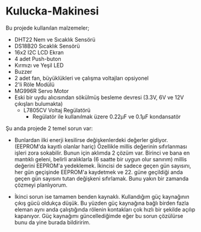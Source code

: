 # Kulucka-Makinesi

Bu projede kullanılan malzemeler;
- DHT22 Nem ve Sıcaklık Sensörü
- DS18B20 Sıcaklık Sensörü
- 16x2 I2C LCD Ekran
- 4 adet Push-buton
- Kırmızı ve Yeşil LED
- Buzzer
- 2 adet fan, büyüklükleri ve çalışma voltajları opsiyonel
- 2'li Röle Modülü
- MG996R Servo Motor
- Eski bir uydu alıcısından sökülmüş besleme devresi (3.3V, 6V ve 12V çıkışları bulumakta)
  - L7805CV Voltaj Regülatörü
    - Regülatör ile kullanılmak üzere 0.22µF ve 0.1µF kondansatör

Şu anda projede 2 temel sorun var:
- Bunlardan ilki enerji kesilirse değişkenlerdeki değerler gidiyor. (EEPROM'da kayıtlı olanlar hariç)
Özellikle millis değerinin sıfırlanması işleri zora sokabilir. Bunun için aklımda 2 çözüm var. Birinci
ve bana en mantıklı geleni, belirli aralıklarla (6 saatte bir uygun olur sanırım) millis değerini EEPROM'a
yedeklemek. İkincisi de sadece geçen gün sayısını, her gün geçişinde EEPROM'a kaydetmek ve 22. güne
geçildiği anda geçen gün sayısını tutan değişkeni sıfırlamak. Bunu yakın bir zamanda çözmeyi planlıyorum.

- İkinci sorun ise tamamen benden kaynaklı. Kullandığım güç kaynağının çıkış gücü oldukça düşük. 
Bu yüzden güç kaynağına bağlı birden fazla eleman aynı anda çalıştığında rölenin kontakları çok
hızlı bir şekilde açılıp kapanıyor. Güç kaynağımı güncellediğimde eğer bu sorun çözülürse bunu da yine
burada bildiririm.
